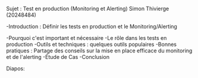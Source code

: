 Sujet : Test en production (Monitoring et Alerting)
Simon Thivierge (20248484)

-Introduction : Définir les tests en production et le Monitoring/Alerting 

-Pourquoi c'est important et nécessaire
-Le rôle dans les tests en production
-Outils et techniques : quelques outils populaires
-Bonnes pratiques : Partage des conseils sur la mise en place efficace du monitoring et de l'alerting
-Étude de Cas
-Conclusion

Diapos: 
